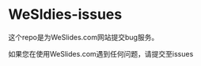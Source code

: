 WeSldies-issues
===============

这个repo是为WeSlides.com网站提交bug服务。

如果您在使用WeSlides.com遇到任何问题，请提交至issues
